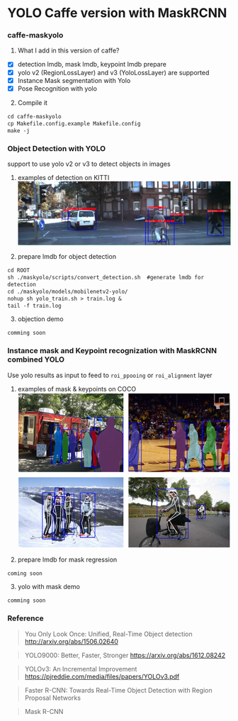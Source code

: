 # YOLO Caffe version with MaskRCNN

### caffe-maskyolo
1. What I add in this version of caffe?
- [x] detection lmdb, mask lmdb, keypoint lmdb prepare
- [x] yolo v2 (RegionLossLayer) and v3 (YoloLossLayer) are supported
- [x] Instance Mask segmentation with Yolo
- [x] Pose Recognition with yolo
2. Compile it
```
cd caffe-maskyolo
cp Makefile.config.example Makefile.config
make -j
```

### Object Detection with YOLO
support to use yolo v2 or v3 to detect objects in images
1. examples of detection on KITTI
![](assets/detection1.png)

2. prepare lmdb for object detection 
```
cd ROOT
sh ./maskyolo/scripts/convert_detection.sh  #generate lmdb for detection
cd ./maskyolo/models/mobilenetv2-yolo/
nohup sh yolo_train.sh > train.log &
tail -f train.log
```

3. objection demo
```
comming soon
```


### Instance mask and Keypoint recognization with MaskRCNN combined YOLO

Use yolo results as input to feed to `roi_ppooing` or `roi_alignment` layer 
1. examples of mask & keypoints on COCO
![](assets/mask_keypoints.png)

2. prepare lmdb for mask regression
```
coming soon
```

3. yolo with mask demo
```
comming soon
```

### Reference

> You Only Look Once: Unified, Real-Time Object detection http://arxiv.org/abs/1506.02640

> YOLO9000: Better, Faster, Stronger https://arxiv.org/abs/1612.08242

> YOLOv3: An Incremental Improvement https://pjreddie.com/media/files/papers/YOLOv3.pdf

> Faster R-CNN: Towards Real-Time Object Detection with Region Proposal Networks

> Mask R-CNN 

